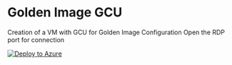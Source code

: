 # Golden Image GCU

Creation of a VM with GCU for Golden Image Configuration
Open the RDP port for connection

[![Deploy to Azure](https://aka.ms/deploytoazurebutton)](https://portal.azure.com/#create/Microsoft.Template/uri/https%3A%2F%2Fraw.githubusercontent.com%2FAldebarancloud%2FWVDCourse%2Fmain%2FLab4VMGCU%2FGoldenImage%2FGoldenImageGCU.json)